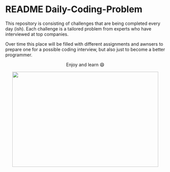 # README Daily-Coding-Problem

This repository is consisting of challenges that are being completed every day (ish). Each challenge is a tailored problem from experts who have interviewed at top companies.

Over time this place will be filled with different assignments and awnsers to prepare one for a possible coding interview, but also just to become a better programmer.

<p align="center">
  Enjoy and learn 😄
</p>

<p align="center">
  <img width="460" height="300" src="https://media.giphy.com/media/vFKqnCdLPNOKc/giphy.gif">
</p>